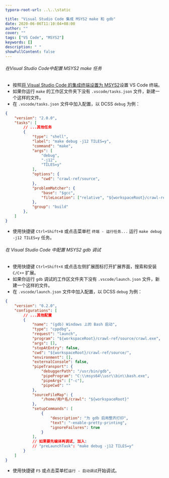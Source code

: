 ```yaml
---
typora-root-url: ..\..\static

title: "Visual Studio Code 集成 MSYS2 make 和 gdb"
date: 2020-06-06T11:10:04+08:00
author: ""
cover: ""
tags: ["VS Code", "MSYS2"]
keywords: []
description: " "
showFullContent: false
---
```

###### 在Visual Studio Code中配置 MSYS2 make 任务
- 按照[将 Visual Studio Code 的集成终端设置为 MSYS2](/posts/vs-code-msys2)设置 VS Code 终端。
- 如果你运行 `make` 的工作区文件夹下没有 `.vscode/tasks.json` 文件，新建一个这样的文件。
- 在 `.vscode/tasks.json` 文件中加入配置，以 DCSS `debug` 为例：
```json
{
    "version": "2.0.0",
    "tasks": [
        // ...其他任务
        {
            "type": "shell",
            "label": "make debug -j12 TILES=y",
            "command": "make",
            "args": [
                "debug",
                "-j12",
                "TILES=y"
            ],
            "options": {
                "cwd": "crawl-ref/source",
            },
            "problemMatcher": {
                "base": "$gcc",
                "fileLocation": ["relative", "${workspaceRoot}/crawl-ref/source"]
            },
            "group": "build"
        },
    ]
}
```
- 使用快捷键 `Ctrl+Shift+B` 或点击菜单栏 `终端 - 运行任务...` 运行 `make debug -j12 TILES=y` 任务。
###### 在 Visual Studio Code 中配置 MSYS2 gdb 调试
- 使用快捷键 `Ctrl+Shift+X` 或点击左侧扩展图标打开扩展界面，搜索和安装 `C/C++` 扩展。
- 如果你运行 `gdb` 调试的工作区文件夹下没有 `.vscode/launch.json` 文件，新建一个这样的文件。
- 在 `.vscode/launch.json` 文件中加入配置，以 DCSS `debug` 为例：
```json
{
    "version": "0.2.0",
    "configurations": [
        // ...其他配置
        {
            "name": "(gdb) Windows 上的 Bash 启动",
            "type": "cppdbg",
            "request": "launch",
            "program": "${workspaceRoot}/crawl-ref/source/crawl.exe",
            "args": [],
            "stopAtEntry": false,
            "cwd": "${workspaceRoot}/crawl-ref/source/",
            "environment": [],
            "externalConsole": false,
            "pipeTransport": {
                "debuggerPath": "/usr/bin/gdb",
                "pipeProgram": "C:\\msys64\\usr\\bin\\bash.exe",
                "pipeArgs": ["-c"],
                "pipeCwd": ""
            },
            "sourceFileMap": {
                "/home/用户名/crawl": "${workspaceRoot}"
            },
            "setupCommands": [
                {
                    "description": "为 gdb 启用整齐打印",
                    "text": "-enable-pretty-printing",
                    "ignoreFailures": true
                }
            ],
            // 如果要先编译再调试, 加入:  
            // "preLaunchTask": "make debug -j12 TILES=y"
        }
    ]
}
```
- 使用快捷键 `F5` 或点击菜单栏`运行 - 启动调试`开始调试。